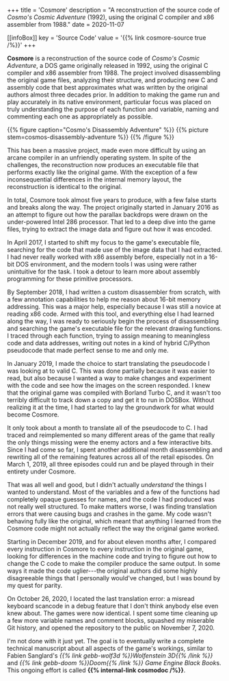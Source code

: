+++
title = 'Cosmore'
description = "A reconstruction of the source code of _Cosmo's Cosmic Adventure_ (1992), using the original C compiler and x86 assembler from 1988."
date = 2020-11-07

[[infoBox]]
key = 'Source Code'
value = '{{% link cosmore-source true /%}}'
+++

**Cosmore** is a reconstruction of the source code of _Cosmo's Cosmic Adventure_, a DOS game originally released in 1992, using the original C compiler and x86 assembler from 1988. The project involved disassembling the original game files, analyzing their structure, and producing new C and assembly code that best approximates what was written by the original authors almost three decades prior. In addition to making the game run and play accurately in its native environment, particular focus was placed on truly understanding the purpose of each function and variable, naming and commenting each one as appropriately as possible.

{{% figure caption="Cosmo's Disassembly Adventure" %}}
{{% picture stem=cosmos-disassembly-adventure %}}
{{% /figure %}}

This has been a massive project, made even more difficult by using an arcane compiler in an unfriendly operating system. In spite of the challenges, the reconstruction now produces an executable file that performs exactly like the original game. With the exception of a few inconsequential differences in the internal memory layout, the reconstruction is identical to the original.

In total, Cosmore took almost five years to produce, with a few false starts and breaks along the way. The project originally started in January 2016 as an attempt to figure out how the parallax backdrops were drawn on the under-powered Intel 286 processor. That led to a deep dive into the game files, trying to extract the image data and figure out how it was encoded.

In April 2017, I started to shift my focus to the game's executable file, searching for the code that made use of the image data that I had extracted. I had never really worked with x86 assembly before, especially not in a 16-bit DOS environment, and the modern tools I was using were rather unintuitive for the task. I took a detour to learn more about assembly programming for these primitive processors.

By September 2018, I had written a custom disassembler from scratch, with a few annotation capabilities to help me reason about 16-bit memory addressing. This was a major help, especially because I was still a novice at reading x86 code. Armed with this tool, and everything else I had learned along the way, I was ready to seriously begin the process of disassembling and searching the game's executable file for the relevant drawing functions. I traced through each function, trying to assign meaning to meaningless code and data addresses, writing out notes in a kind of hybrid C/Python pseudocode that made perfect sense to me and only me.

In January 2019, I made the choice to start translating the pseudocode I was looking at to valid C. This was done partially because it was easier to read, but also because I wanted a way to make changes and experiment with the code and see how the images on the screen responded. I knew that the original game was compiled with Borland Turbo C, and it wasn't too terribly difficult to track down a copy and get it to run in DOSBox. Without realizing it at the time, I had started to lay the groundwork for what would become Cosmore.

It only took about a month to translate all of the pseudocode to C. I had traced and reimplemented so many different areas of the game that really the only things missing were the enemy actors and a few interactive bits. Since I had come so far, I spent another additional month disassembling and rewriting all of the remaining features across all of the retail episodes. On March 1, 2019, all three episodes could run and be played through in their entirety under Cosmore.

That was all well and good, but I didn't actually _understand_ the things I wanted to understand. Most of the variables and a few of the functions had completely opaque guesses for names, and the code I had produced was not really well structured. To make matters worse, I was finding translation errors that were causing bugs and crashes in the game. My code wasn't behaving fully like the original, which meant that anything I learned from the Cosmore code might not actually reflect the way the original game worked.

Starting in December 2019, and for about eleven months after, I compared every instruction in Cosmore to every instruction in the original game, looking for differences in the machine code and trying to figure out how to change the C code to make the compiler produce the same output. In some ways it made the code uglier---the original authors did some highly disagreeable things that I personally would've changed, but I was bound by my quest for parity.

On October 26, 2020, I located the last translation error: a misread keyboard scancode in a debug feature that I don't think anybody else even knew about. The games were now identical. I spent some time cleaning up a few more variable names and comment blocks, squashed my miserable Git history, and opened the repository to the public on November 7, 2020.

I'm not done with it just yet. The goal is to eventually write a complete technical manuscript about all aspects of the game's workings, similar to Fabien Sanglard's _{{% link gebb-wolf3d %}}Wolfenstein 3D{{% /link %}}_ and *{{% link gebb-doom %}}Doom{{% /link %}} Game Engine Black Book*s. This ongoing effort is called **{{% internal-link cosmodoc /%}}**.
